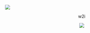 ![](https://file.garden/Zlc_rlwZaj3gLlZ-/Untitled107_20241108210041.png)


<p align="center">
w2i
</p>


<p align="center">
<img src="https://komarev.com/ghpvc/?username=fuyushirono&label=stalkers&color=red"
</p>
